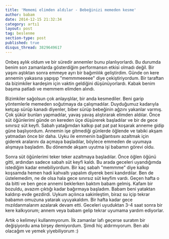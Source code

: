 ```yaml
---
title: 'Mememi elimden aldılar - Bebeğinizi memeden kesme'
author: babam
date: 2014-12-15 21:32:34
category: artı1
layout: post
tag: beslenme
section-type: post
published: true
disqus_thread: 3829649617
---
```


Onbeş aylık oldum ve bir süredir annemler bunu planlıyorlardı. Bu durumda benim son zamanlarda gösterdiğim performansın etkisi olmadı değil. Bir yaşını aştıktan sonra emmeye ayrı bir bağımlılık geliştirdim. Günde on kere annemin yakasına yapışıp "memmmeeeee" diye çekiştiriyordum. Bir taraftan da bizimkiler kardeşim için vaktin geldiğini düşünüyorlardı. Kabak benim başıma patladı ve memmem elimden alındı.

Bizimkiler sağolsun çok anlayışlılar, bir anda kesmediler. Beni garip yöntemlerle memeden soğutmaya da çalışmadılar. Duyduğumuz kadarıyla ketçap sürüp kanadı diyenler, biber sürüp bebeğinin ağzını yakanlar varmış. Çok şükür bunları yapmadılar, yavaş yavaş alıştırarak elimden aldılar. Önce süt öğünlerimi günde on kereden üçe düşürerek başladılar ve bir de gece sınırsız süt keyfi. Sabah yatağımdan kalkıp pat pat pat koşarak anneme gidip güne başlıyordum. Annemin işe gitmediği günlerde öğlende ve tabiki akşam yatmadan önce bir daha. Uyku ile emmenin bağlantısını azaltmak için giderek aralarını da açmaya başladılar, böylece emmeden de uyumaya alışmaya başladım. Bu dönemde akşam uyutma işi babamın görevi oldu.

Sonra süt öğünlerimi teker teker azaltmaya başladılar. Önce öğlen öğünü gitti, ardından sadece sabah süt keyfi kaldı. Bu arada geceleri uyandığımda istediğim kadar emebiliyordum. Bir kaç sabah "memmme" diye kalkıp koşsamda hemen hadi kahvaltı yapalım diyerek beni kandırdılar. Ben de üstelemedim, ne de olsa hala gece sınırsız süt keyfim vardı. Geçen hafta o da bitti ve ben gece annemi beklerken baktım babam gelmiş. Kafam bir bozuldu, avazım çıktığı kadar bağırmaya başladım. Babam beni yataktan kaldırıp evde gezdirdi. Uykum açılınca sakinleştim, biraz su içip tekrar babamın omuzuna yatarak uyuyakaldım. Bir hafta kadar gece mızıldanmalarım azalarak devam etti. Geceleri uyuduktan 3-4 saat sonra bir kere kalkıyorum; annem veya babam gelip tekrar uyumama yardım ediyorlar.

Artık o kelimeyi kullanmıyorum. İlk zamanlar lafı geçerse suratım bir değişiyordu ama birşey demiyordum. Şimdi hiç aldırmıyorum. Ben abi olacağım ve yemek yiyebiliyorum :)
